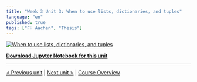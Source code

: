 ```yaml
---
title: "Week 3 Unit 3: When to use lists, dictionaries, and tuples"
language: "en"
published: true
tags: ["FH Aachen", "Thesis"]
---
```


[![When to use lists, dictionaries, and tuples](https://img.youtube.com/vi/ix_M2iXFMVI/hqdefault.jpg)](https://youtu.be/ix_M2iXFMVI)

[**Download Jupyter Notebook for this unit**](files/Week_3_Unit_3_whentouse_notebook.ipynb)

---

[< Previous unit](/teaching/python-mooc/week3_unit3_selftest) | [Next unit >](/teaching/python-mooc/week3_unit2_exercise) |
[Course Overview](/teaching/python-mooc)